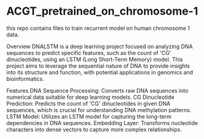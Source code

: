 # ACGT_pretrained_on_chromosome-1
this repo contains files to train recurrent model on human chromosome 1 data. 

Overview
DNALSTM is a deep learning project focused on analyzing DNA sequences to predict specific features, such as the count of 'CG' dinucleotides, using an LSTM (Long Short-Term Memory) model. This project aims to leverage the sequential nature of DNA to provide insights into its structure and function, with potential applications in genomics and bioinformatics.

Features
DNA Sequence Processing: Converts raw DNA sequences into numerical data suitable for deep learning models.
CG Dinucleotide Prediction: Predicts the count of 'CG' dinucleotides in given DNA sequences, which is crucial for understanding DNA methylation patterns.
LSTM Model: Utilizes an LSTM model for capturing the long-term dependencies in DNA sequences.
Embedding Layer: Transforms nucleotide characters into dense vectors to capture more complex relationships.

